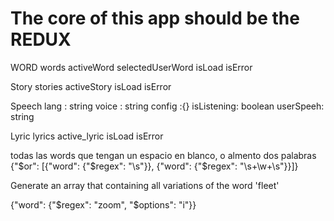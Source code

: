 # The core of this app should be the REDUX
 WORD 
  words
  activeWord
  selectedUserWord
  isLoad
  isError

Story
  stories
  activeStory
  isLoad
  isError

Speech
 lang : string
 voice : string
 config :{}
 isListening: boolean
 userSpeeh: string

Lyric
  lyrics
  active_lyric
  isLoad
  isError


todas las words que tengan un espacio en blanco, o almento dos palabras
{"$or": [{"word": {"$regex": "\\s"}}, {"word": {"$regex": "\\s+\\w+\\s"}}]}




Generate an array that containing all variations of the word 'fleet'


{"word": {"$regex": "zoom", "$options": "i"}}